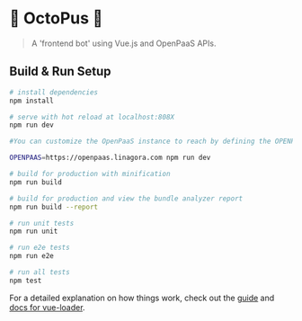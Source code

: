 # 🐙 OctoPus 🐙

> A 'frontend bot' using Vue.js and OpenPaaS APIs.

## Build & Run Setup

``` bash
# install dependencies
npm install

# serve with hot reload at localhost:808X
npm run dev

#You can customize the OpenPaaS instance to reach by defining the OPENPAAS env variable like (defaults to your local OpenPaaS instance):

OPENPAAS=https://openpaas.linagora.com npm run dev

# build for production with minification
npm run build

# build for production and view the bundle analyzer report
npm run build --report

# run unit tests
npm run unit

# run e2e tests
npm run e2e

# run all tests
npm test
```

For a detailed explanation on how things work, check out the [guide](http://vuejs-templates.github.io/webpack/) and [docs for vue-loader](http://vuejs.github.io/vue-loader).
